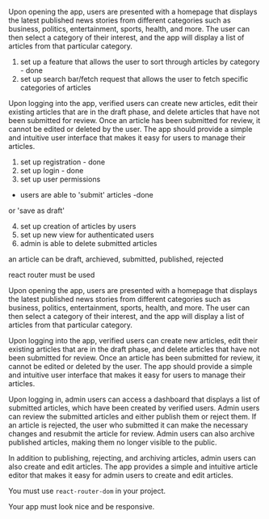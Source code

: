 Upon opening the app, users are presented with a homepage that displays the latest published news stories from different categories such as business, politics, entertainment, sports, health, and more. The user can then select a category of their interest, and the app will display a list of articles from that particular category. 

1. set up a feature that allows the user to sort 
through articles by category - done
2. set up search bar/fetch request that allows the user to fetch specific categories of articles

Upon logging into the app, verified users can create new articles, edit their existing articles that are in the draft phase, and delete articles that have not been submitted for review. Once an article has been submitted for review, it cannot be edited or deleted by the user. The app should provide a simple and intuitive user interface that makes it easy for users to manage their articles.

1. set up registration - done
2. set up login - done 
3. set up user permissions
- users are able to 'submit' articles -done

or 'save as draft'

4. set up creation of articles by users 
5. set up new view for authenticated users 
6. admin is able to delete submitted articles 

an article can be draft, archieved, submitted, published, rejected 

react router must be used 

Upon opening the app, users are presented with a homepage that displays the latest published news stories from different categories such as business, politics, entertainment, sports, health, and more. The user can then select a category of their interest, and the app will display a list of articles from that particular category. 

Upon logging into the app, verified users can create new articles, edit their existing articles that are in the draft phase, and delete articles that have not been submitted for review. Once an article has been submitted for review, it cannot be edited or deleted by the user. The app should provide a simple and intuitive user interface that makes it easy for users to manage their articles.

Upon logging in, admin users can access a dashboard that displays a list of submitted articles, which have been created by verified users. Admin users can review the submitted articles and either publish them or reject them. If an article is rejected, the user who submitted it can make the necessary changes and resubmit the article for review. Admin users can also archive published articles, making them no longer visible to the public.

In addition to publishing, rejecting, and archiving articles, admin users can also create and edit articles. The app provides a simple and intuitive article editor that makes it easy for admin users to create and edit articles.

You must use `react-router-dom` in your project.

Your app must look nice and be responsive.